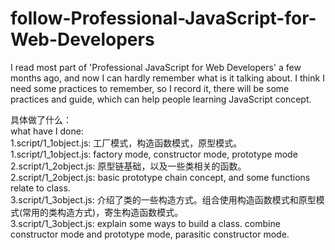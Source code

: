 # follow-Professional-JavaScript-for-Web-Developers
I read most part of 'Professional JavaScript for Web Developers' a few months ago, and now I can hardly remember what is it talking about. I think I need some practices to remember, so I record it, there will be some practices and guide, which can help people learning JavaScript concept.

具体做了什么：<br />
what have I done: <br />
1.script/1_1object.js: 工厂模式，构造函数模式，原型模式。 <br />
1.script/1_1object.js: factory mode, constructor mode, prototype mode <br />
2.script/1_2object.js: 原型链基础，以及一些类相关的函数。 <br />
2.script/1_2object.js: basic prototype chain concept, and some functions relate to class. <br />
3.script/1_3object.js: 介绍了类的一些构造方式。组合使用构造函数模式和原型模式(常用的类构造方式)，寄生构造函数模式。 <br />
3.script/1_3object.js: explain some ways to build a class. combine constructor mode and prototype mode, parasitic constructor mode. <br />
